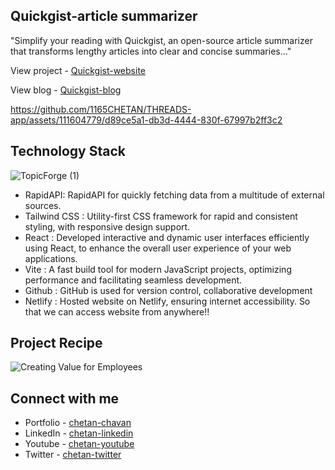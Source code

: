 
## Quickgist-article summarizer

"Simplify your reading with Quickgist, an open-source article summarizer that transforms lengthy articles into clear and concise summaries..."

View project - [Quickgist-website](https://chetan-crud-app.netlify.app/)

View blog - [Quickgist-blog](https://chetan-crud-app.netlify.app/)



https://github.com/1165CHETAN/THREADS-app/assets/111604779/d89ce5a1-db3d-4444-830f-67997b2ff3c2


## Technology Stack

![TopicForge (1)](https://github.com/1165CHETAN/CRUD-app/assets/111604779/d544d8d5-a5a2-4872-bdb2-80ad7cfb5c99)

- RapidAPI: RapidAPI for quickly fetching data from a multitude of external sources.
- Tailwind CSS : Utility-first CSS framework for rapid and consistent styling, with responsive design support.
- React : Developed interactive and dynamic user interfaces efficiently using React, to enhance the overall user experience of your web applications.
- Vite :  A fast build tool for modern JavaScript projects, optimizing performance and facilitating seamless development.
- Github : GitHub is used for version control, collaborative development
- Netlify : Hosted website on Netlify, ensuring internet accessibility. So that we can access website from anywhere!!

## Project Recipe
![Creating Value for Employees](https://github.com/1165CHETAN/CRUD-app/assets/111604779/c8ad4a8f-0814-42ee-80c5-2b4458b665c0)



## Connect with me
- Portfolio - [chetan-chavan](https://chetan-crud-app.netlify.app/)
- LinkedIn - [chetan-linkedin](https://chetan-crud-app.netlify.app/)
- Youtube - [chetan-youtube](https://chetan-crud-app.netlify.app/)
- Twitter - [chetan-twitter](https://chetan-crud-app.netlify.app/)
